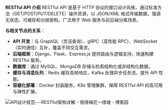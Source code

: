 **RESTful API 介绍**
	RESTful API 是基于 HTTP 协议的接口设计风格，通过标准方法（GET/POST/PUT/DELETE）操作资源，以 JSON/XML 格式传输数据，强调无状态、可缓存和分层架构，广泛用于 Web 服务与前后端分离场景。

**与相关节点的关系**：

- **API 开发**：与 GraphQL（灵活查询）、gRPC（高性能 RPC）、WebSocket（实时通信）互补，覆盖不同交互需求。
- **后端框架**：Django、Flask、Express.js 提供路由与逻辑支持，快速构建 RESTful 服务。
- **数据库**：通过 MySQL、MongoDB 存储与检索结构化或非结构化数据。
- **缓存与消息队列**：Redis 缓存高频响应，Kafka 处理异步任务流，提升 API 性能。
- **容器化部署**：Docker 封装服务，K8s 管理集群，保障 RESTful API 的高可用与弹性扩展。

![API设计规范---RESTful架构详解 - 借得梅花一缕魂 - 博客园](https://www.runoob.com/wp-content/uploads/2015/07/restful.gif)
